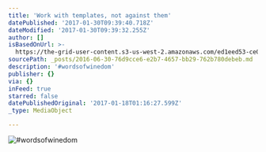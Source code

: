 ```yaml
---
title: 'Work with templates, not against them'
datePublished: '2017-01-30T09:39:40.718Z'
dateModified: '2017-01-30T09:39:32.255Z'
author: []
isBasedOnUrl: >-
  https://the-grid-user-content.s3-us-west-2.amazonaws.com/ed1eed53-ce08-442f-a1ae-2031ae9ef8d3.jpg
sourcePath: _posts/2016-06-30-76d9cce6-e2b7-4657-bb29-762b780debeb.md
description: '#wordsofwinedom'
publisher: {}
via: {}
inFeed: true
starred: false
datePublishedOriginal: '2017-01-18T01:16:27.599Z'
_type: MediaObject

---
```

![#wordsofwinedom](https://the-grid-user-content.s3-us-west-2.amazonaws.com/ed1eed53-ce08-442f-a1ae-2031ae9ef8d3.jpg)